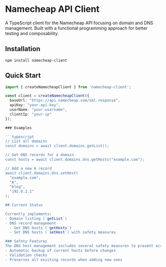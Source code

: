 # Namecheap API Client

A TypeScript client for the Namecheap API focusing on domain and DNS management. Built with a functional programming approach for better testing and composability.

## Installation

```npm install namecheap-client```

## Quick Start

```typescript
import { createNamecheapClient } from 'namecheap-client';

const client = createNamecheapClient({
  baseUrl: "https://api.namecheap.com/xml.response",
  apiKey: "your-api-key",
  userName: "your-username",
  clientIp: "your-ip"
});

### Examples

```typescript
// List all domains
const domains = await client.domains.getList();

// Get DNS records for a domain
const hosts = await client.domains.dns.getHosts("example.com");

// Add a new A record
await client.domains.dns.setHost(
  "example.com",
  "A",
  "blog",
  "192.0.2.1"
);

## Current Status

Currently implements:
- Domain listing (`getList`)
- DNS record management
  - Get DNS hosts (`getHosts`)
  - Set DNS hosts (`setHost`) with safety measures

### Safety Features
The DNS host management includes several safety measures to prevent accidental deletion of DNS records:
- Automatic backup of current hosts before changes
- Validation checks
- Preserves all existing records when adding new ones

